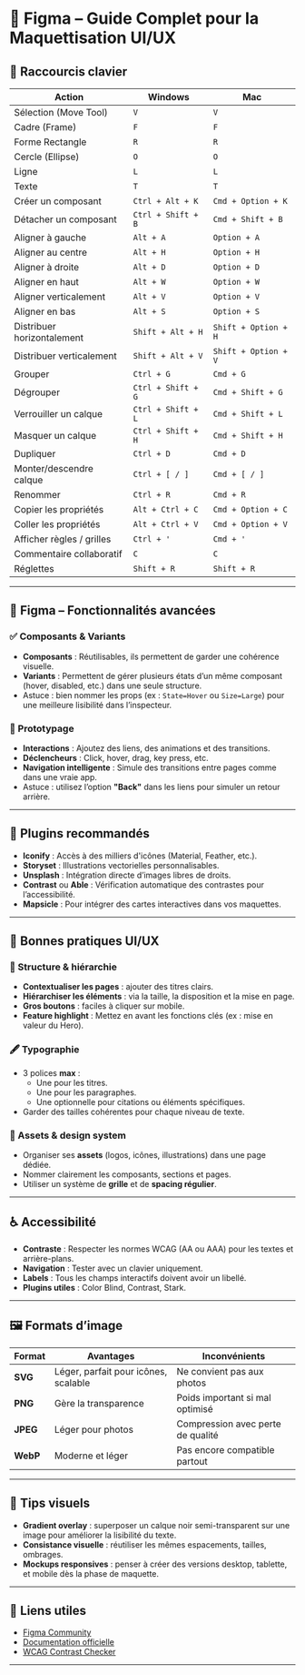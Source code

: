 # 📐 Figma – Guide Complet pour la Maquettisation UI/UX

## 🎹 Raccourcis clavier

| Action                       | Windows           | Mac               |
|-----------------------------|-------------------|-------------------|
| Sélection (Move Tool)       | `V`               | `V`               |
| Cadre (Frame)               | `F`               | `F`               |
| Forme Rectangle             | `R`               | `R`               |
| Cercle (Ellipse)            | `O`               | `O`               |
| Ligne                       | `L`               | `L`               |
| Texte                       | `T`               | `T`               |
| Créer un composant          | `Ctrl + Alt + K`  | `Cmd + Option + K`|
| Détacher un composant       | `Ctrl + Shift + B`| `Cmd + Shift + B` |
| Aligner à gauche            | `Alt + A`         | `Option + A`      |
| Aligner au centre           | `Alt + H`         | `Option + H`      |
| Aligner à droite            | `Alt + D`         | `Option + D`      |
| Aligner en haut             | `Alt + W`         | `Option + W`      |
| Aligner verticalement       | `Alt + V`         | `Option + V`      |
| Aligner en bas              | `Alt + S`         | `Option + S`      |
| Distribuer horizontalement | `Shift + Alt + H` | `Shift + Option + H` |
| Distribuer verticalement    | `Shift + Alt + V` | `Shift + Option + V` |
| Grouper                     | `Ctrl + G`        | `Cmd + G`         |
| Dégrouper                   | `Ctrl + Shift + G`| `Cmd + Shift + G` |
| Verrouiller un calque       | `Ctrl + Shift + L`| `Cmd + Shift + L` |
| Masquer un calque           | `Ctrl + Shift + H`| `Cmd + Shift + H` |
| Dupliquer                   | `Ctrl + D`        | `Cmd + D`         |
| Monter/descendre calque     | `Ctrl + [ / ]`    | `Cmd + [ / ]`     |
| Renommer                    | `Ctrl + R`        | `Cmd + R`         |
| Copier les propriétés       | `Alt + Ctrl + C`  | `Cmd + Option + C`|
| Coller les propriétés       | `Alt + Ctrl + V`  | `Cmd + Option + V`|
| Afficher règles / grilles   | `Ctrl + '`        | `Cmd + '`         |
| Commentaire collaboratif    | `C`               | `C`               |
| Réglettes                   | `Shift + R`       | `Shift + R`       |

---

## 🧩 Figma – Fonctionnalités avancées

### ✅ Composants & Variants
- **Composants** : Réutilisables, ils permettent de garder une cohérence visuelle.
- **Variants** : Permettent de gérer plusieurs états d’un même composant (hover, disabled, etc.) dans une seule structure.
- Astuce : bien nommer les props (ex : `State=Hover` ou `Size=Large`) pour une meilleure lisibilité dans l’inspecteur.

### 🧪 Prototypage
- **Interactions** : Ajoutez des liens, des animations et des transitions.
- **Déclencheurs** : Click, hover, drag, key press, etc.
- **Navigation intelligente** : Simule des transitions entre pages comme dans une vraie app.
- Astuce : utilisez l’option **"Back"** dans les liens pour simuler un retour arrière.

---

## 🔌 Plugins recommandés

- **Iconify** : Accès à des milliers d'icônes (Material, Feather, etc.).
- **Storyset** : Illustrations vectorielles personnalisables.
- **Unsplash** : Intégration directe d’images libres de droits.
- **Contrast** ou **Able** : Vérification automatique des contrastes pour l’accessibilité.
- **Mapsicle** : Pour intégrer des cartes interactives dans vos maquettes.

---

## 🎨 Bonnes pratiques UI/UX

### 🎯 Structure & hiérarchie
- **Contextualiser les pages** : ajouter des titres clairs.
- **Hiérarchiser les éléments** : via la taille, la disposition et la mise en page.
- **Gros boutons** : faciles à cliquer sur mobile.
- **Feature highlight** : Mettez en avant les fonctions clés (ex : mise en valeur du Hero).

### 🖋 Typographie
- 3 polices **max** :
  - Une pour les titres.
  - Une pour les paragraphes.
  - Une optionnelle pour citations ou éléments spécifiques.
- Garder des tailles cohérentes pour chaque niveau de texte.

### 🧱 Assets & design system
- Organiser ses **assets** (logos, icônes, illustrations) dans une page dédiée.
- Nommer clairement les composants, sections et pages.
- Utiliser un système de **grille** et de **spacing régulier**.

---

## ♿ Accessibilité

- **Contraste** : Respecter les normes WCAG (AA ou AAA) pour les textes et arrière-plans.
- **Navigation** : Tester avec un clavier uniquement.
- **Labels** : Tous les champs interactifs doivent avoir un libellé.
- **Plugins utiles** : Color Blind, Contrast, Stark.

---

## 🖼 Formats d’image

| Format | Avantages | Inconvénients |
|--------|-----------|---------------|
| **SVG**   | Léger, parfait pour icônes, scalable | Ne convient pas aux photos |
| **PNG**   | Gère la transparence | Poids important si mal optimisé |
| **JPEG**  | Léger pour photos | Compression avec perte de qualité |
| **WebP**  | Moderne et léger | Pas encore compatible partout |

---

## 🎨 Tips visuels

- **Gradient overlay** : superposer un calque noir semi-transparent sur une image pour améliorer la lisibilité du texte.
- **Consistance visuelle** : réutiliser les mêmes espacements, tailles, ombrages.
- **Mockups responsives** : penser à créer des versions desktop, tablette, et mobile dès la phase de maquette.

---

## 🔗 Liens utiles

- [Figma Community](https://www.figma.com/community)
- [Documentation officielle](https://help.figma.com/)
- [WCAG Contrast Checker](https://webaim.org/resources/contrastchecker/)

---

